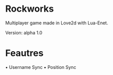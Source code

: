 # Rockworks
Multiplayer game made in Love2d with Lua-Enet.

Version: alpha 1.0

# Feautres
• Username Sync
• Position Sync
